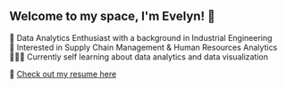 ## Welcome to my space, I'm Evelyn! 👋

📶 Data Analytics Enthusiast with a background in Industrial Engineering<br/>
🚚 Interested in Supply Chain Management & Human Resources Analytics<br/>
👩🏻‍💻 Currently self learning about data analytics and data visualization<br/>

📎 [Check out my resume here](https://drive.google.com/file/d/1IqC0n9tDSzfaz-3YFzxaEcTyQzwpMam5/view?usp=sharing) <br/>
